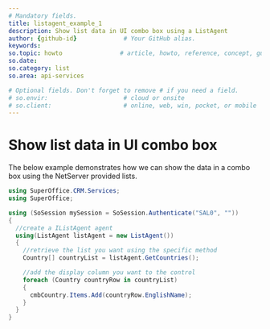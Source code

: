```yaml
---
# Mandatory fields.
title: listagent_example_1
description: Show list data in UI combo box using a ListAgent
author: {github-id}             # Your GitHub alias.
keywords: 
so.topic: howto                # article, howto, reference, concept, guide
so.date:
so.category: list
so.area: api-services

# Optional fields. Don't forget to remove # if you need a field.
# so.envir:                     # cloud or onsite
# so.client:                    # online, web, win, pocket, or mobile
---
```


# Show list data in UI combo box

The below example demonstrates how we can show the data in a combo box using the NetServer provided lists.  

```csharp
using SuperOffice.CRM.Services;
using SuperOffice;

using (SoSession mySession = SoSession.Authenticate("SAL0", ""))
{
  //create a IListAgent agent
  using(ListAgent listAgent = new ListAgent())
  {
    //retrieve the list you want using the specific method
    Country[] countryList = listAgent.GetCountries();

    //add the display column you want to the control
    foreach (Country countryRow in countryList)
    {
      cmbCountry.Items.Add(countryRow.EnglishName);
    }
  }
}
```
